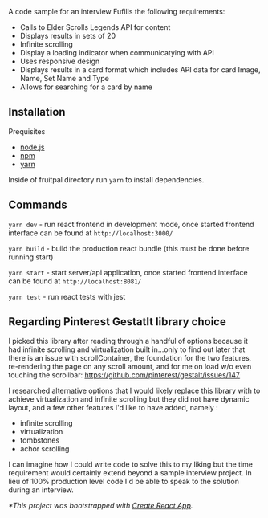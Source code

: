 

A code sample for an interview Fufills the following requirements:

- Calls to Elder Scrolls Legends API for content
- Displays results in sets of 20
- Infinite scrolling
- Display a loading indicator when communicatying with API
- Uses responsive design
- Displays results in a card format which includes API data for card Image, Name, Set Name and Type
- Allows for searching for a card by name

## Installation

Prequisites

- [node.js](https://nodejs.org/en/)
- [npm](https://www.npmjs.com/get-npm)
- [yarn](https://yarnpkg.com/getting-started/install)

Inside of fruitpal directory run `yarn` to install dependencies.

## Commands

`yarn dev` - run react frontend in development mode, once started frontend interface can be found at `http://localhost:3000/`

`yarn build` - build the production react bundle (this must be done before running start)

`yarn start` - start server/api application, once started frontend interface can be found at `http://localhost:8081/`

`yarn test` - run react tests with jest

## Regarding Pinterest Gestatlt library choice

I picked this library after reading through a handful of options because it had
infinite scrolling and virtualization built in...only to find out later that there
is an issue with scrollContainer, the foundation for the two features, re-rendering the page on any scroll amount,
and for me on load w/o even touching the scrollbar:
https://github.com/pinterest/gestalt/issues/147

I researched alternative options that I would likely replace this library with to achieve virtualization and infinite scrolling
but they did not have dynamic layout, and a few other features I'd like to have added, namely :

- infinite scrolling
- virtualization
- tombstones
- achor scrolling

I can imagine how I could write code to solve this to my liking but the time requirement
would certainly extend beyond a sample interview project. In lieu of 100% production level code
I'd be able to speak to the solution during an interview.

_\*This project was bootstrapped with [Create React App](https://github.com/facebook/create-react-app)._
